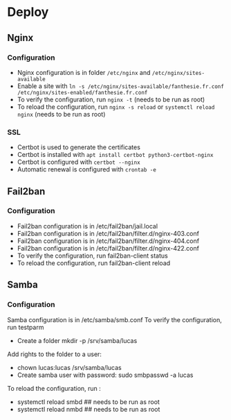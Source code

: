# Deploy

## Nginx

### Configuration

- Nginx configuration is in folder `/etc/nginx` and `/etc/nginx/sites-available`
- Enable a site with `ln -s /etc/nginx/sites-available/fanthesie.fr.conf /etc/nginx/sites-enabled/fanthesie.fr.conf`
- To verify the configuration, run `nginx -t` (needs to be run as root)
- To reload the configuration, run `nginx -s reload` or `systemctl reload nginx` (needs to be run as root)

### SSL

- Certbot is used to generate the certificates
- Certbot is installed with `apt install certbot python3-certbot-nginx`
- Certbot is configured with `certbot --nginx`
- Automatic renewal is configured with `crontab -e`

## Fail2ban

### Configuration

- Fail2ban configuration is in /etc/fail2ban/jail.local
- Fail2ban configuration is in /etc/fail2ban/filter.d/nginx-403.conf
- Fail2ban configuration is in /etc/fail2ban/filter.d/nginx-404.conf
- Fail2ban configuration is in /etc/fail2ban/filter.d/nginx-422.conf
- To verify the configuration, run fail2ban-client status
- To reload the configuration, run fail2ban-client reload

## Samba

### Configuration

Samba configuration is in /etc/samba/smb.conf
To verify the configuration, run testparm

- Create a folder mkdir -p /srv/samba/lucas

Add rights to the folder to a user:

- chown lucas:lucas /srv/samba/lucas
- Create samba user with password: sudo smbpasswd -a lucas

To reload the configuration, run :

- systemctl reload smbd ## needs to be run as root
- systemctl reload nmbd ## needs to be run as root

